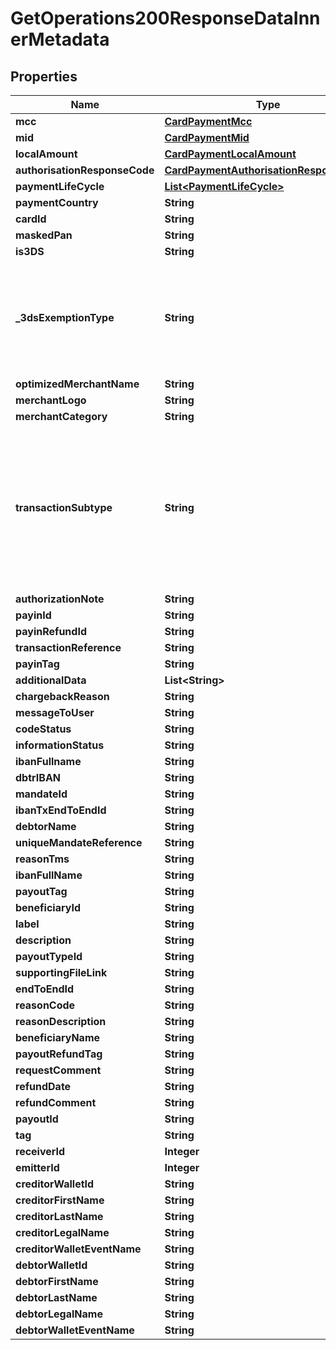 

# GetOperations200ResponseDataInnerMetadata


## Properties

| Name | Type | Description | Notes |
|------------ | ------------- | ------------- | -------------|
|**mcc** | [**CardPaymentMcc**](CardPaymentMcc.md) |  |  [optional] |
|**mid** | [**CardPaymentMid**](CardPaymentMid.md) |  |  [optional] |
|**localAmount** | [**CardPaymentLocalAmount**](CardPaymentLocalAmount.md) |  |  [optional] |
|**authorisationResponseCode** | [**CardPaymentAuthorisationResponseCode**](CardPaymentAuthorisationResponseCode.md) |  |  [optional] |
|**paymentLifeCycle** | [**List&lt;PaymentLifeCycle&gt;**](PaymentLifeCycle.md) |  |  [optional] |
|**paymentCountry** | **String** |  |  [optional] |
|**cardId** | **String** |  |  [optional] |
|**maskedPan** | **String** |  |  [optional] |
|**is3DS** | **String** |  |  [optional] |
|**_3dsExemptionType** | **String** | Indicates why the transaction was exempted for 3DS authentication. See [3DS Exemption Type](/guide/cards/transactions.html#_3ds-exemption-type-3dsexemptiontype) for the value list.  |  [optional] |
|**optimizedMerchantName** | **String** |  |  [optional] |
|**merchantLogo** | **String** |  |  [optional] |
|**merchantCategory** | **String** |  |  [optional] |
|**transactionSubtype** | **String** | Additional information regarding the type of card transaction. Values can be:   * &#x60;OFT&#x60; – Offline transaction   * &#x60;PRE&#x60; – Preauthorization   * &#x60;SEP&#x60; – Second presentment  |  [optional] |
|**authorizationNote** | **String** |  |  [optional] |
|**payinId** | **String** |  |  [optional] |
|**payinRefundId** | **String** |  |  [optional] |
|**transactionReference** | **String** |  |  [optional] |
|**payinTag** | **String** |  |  [optional] |
|**additionalData** | **List&lt;String&gt;** |  |  [optional] |
|**chargebackReason** | **String** |  |  [optional] |
|**messageToUser** | **String** |  |  [optional] |
|**codeStatus** | **String** |  |  [optional] |
|**informationStatus** | **String** |  |  [optional] |
|**ibanFullname** | **String** |  |  [optional] |
|**dbtrIBAN** | **String** |  |  [optional] |
|**mandateId** | **String** |  |  [optional] |
|**ibanTxEndToEndId** | **String** |  |  [optional] |
|**debtorName** | **String** |  |  [optional] |
|**uniqueMandateReference** | **String** |  |  [optional] |
|**reasonTms** | **String** |  |  [optional] |
|**ibanFullName** | **String** |  |  [optional] |
|**payoutTag** | **String** |  |  [optional] |
|**beneficiaryId** | **String** |  |  [optional] |
|**label** | **String** |  |  [optional] |
|**description** | **String** |  |  [optional] |
|**payoutTypeId** | **String** |  |  [optional] |
|**supportingFileLink** | **String** |  |  [optional] |
|**endToEndId** | **String** |  |  [optional] |
|**reasonCode** | **String** |  |  [optional] |
|**reasonDescription** | **String** |  |  [optional] |
|**beneficiaryName** | **String** |  |  [optional] |
|**payoutRefundTag** | **String** |  |  [optional] |
|**requestComment** | **String** |  |  [optional] |
|**refundDate** | **String** |  |  [optional] |
|**refundComment** | **String** |  |  [optional] |
|**payoutId** | **String** |  |  [optional] |
|**tag** | **String** |  |  [optional] |
|**receiverId** | **Integer** |  |  [optional] |
|**emitterId** | **Integer** |  |  [optional] |
|**creditorWalletId** | **String** |  |  [optional] |
|**creditorFirstName** | **String** |  |  [optional] |
|**creditorLastName** | **String** |  |  [optional] |
|**creditorLegalName** | **String** |  |  [optional] |
|**creditorWalletEventName** | **String** |  |  [optional] |
|**debtorWalletId** | **String** |  |  [optional] |
|**debtorFirstName** | **String** |  |  [optional] |
|**debtorLastName** | **String** |  |  [optional] |
|**debtorLegalName** | **String** |  |  [optional] |
|**debtorWalletEventName** | **String** |  |  [optional] |




